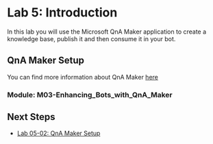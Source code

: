 # Lab 5: Introduction

In this lab you will use the Microsoft QnA Maker application to create a knowledge base, publish it and then consume it in your bot.

## QnA Maker Setup

You can find more information about QnA Maker [here](https://docs.microsoft.com/en-us/azure/cognitive-services/qnamaker/overview/overview)

### Module: M03-Enhancing_Bots_with_QnA_Maker

## Next Steps

- [Lab 05-02: QnA Maker Setup](../Lab5-QnA/02-QnAMaker_Setup.md)
